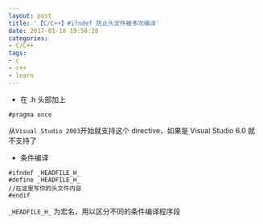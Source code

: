 ```yaml
---
layout: post
title: '【C/C++】#ifndef 防止头文件被多次编译'
date: 2017-01-18 19:58:28
categories:
- C/C++
tags:
- c
- c++
- learn
---
```

- 在 .h 头部加上
```
#pragma once
```
从`Visual Studio 2003`开始就支持这个 directive，如果是 Visual Studio 6.0 就不支持了
- 条件编译
```
#ifndef _HEADFILE_H_
#define _HEADFILE_H_
//在这里写你的头文件内容
#endif
```
`_HEADFILE_H_` 为宏名，用以区分不同的条件编译程序段